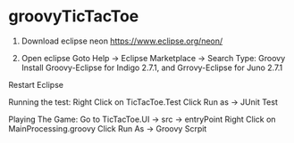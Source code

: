 # groovyTicTacToe
1) Download eclipse neon
https://www.eclipse.org/neon/

2) Open eclipse
Goto Help -> Eclipse Marketplace -> Search
Type: Groovy 
Install Groovy-Eclipse for Indigo 2.7.1, and Grrovy-Eclipse for Juno 2.7.1

Restart Eclipse

Running the test:
Right Click on TicTacToe.Test
Click Run as -> JUnit Test

Playing The Game:
Go to TicTacToe.UI -> src -> entryPoint
Right Click on MainProcessing.groovy
Click Run As -> Groovy Scrpit
